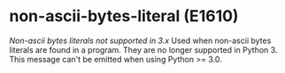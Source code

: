# non-ascii-bytes-literal (E1610)
*Non-ascii bytes literals not supported in 3.x* Used when non-ascii
bytes literals are found in a program. They are no longer supported in
Python 3. This message can't be emitted when using Python \>= 3.0.
